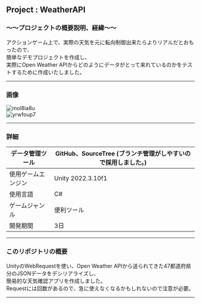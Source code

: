 ## Project : **WeatherAPI** 

### ～～プロジェクトの概要説明、経緯～～  
アクションゲーム上で、実際の天気を元に転向制御出来たらよりリアルだとおもったので、  
簡単なデモプロジェクトを作成し、  
実際にOpen Weather APIからどのようにデータがとって来れているのかをテストするために作成いたしました。
___
### 画像  
![mol8ia8u](https://github.com/Ryosuke004682/UnrealEngine5_Soul-sLike/assets/83821881/3ddc903a-73df-4024-98ef-92f7cba1e887)  
![yrwfoup7](https://github.com/Ryosuke004682/UnrealEngine5_Soul-sLike/assets/83821881/3a4ecbd9-0668-4494-a46e-e170f88c9313)  

___  
### 詳細  
| データ管理ツール | GitHub、SourceTree (ブランチ管理がしやすいので採用しました。)|
----|---- 
| 使用ゲームエンジン | Unity 2022.3.10f1 |
| 使用言語 | C# |
|ゲームジャンル| 便利ツール |
|開発期間| 3日 |　　
___
### このリポジトリの概要  
UnityのWebRequestを使い、Open Weather APIから送られてきた47都道府県分のJSONデータをデシリアライズし、  
簡易的な天気確認アプリを作成しました。  
Requestには回数があるので、急に使えなくなるかもしれないので注意が必要。
___
